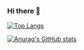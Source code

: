 ### Hi there 👋

<!-- [![Top Langs](https://github-readme-stats.vercel.app/api/top-langs/?username=mu-san16&layout=compact&theme=onedark
)](https://github.com/anuraghazra/github-readme-stats) -->

[![Top Langs](https://github-readme-stats.vercel.app/api/top-langs/?username=mu-san16&layout=compact&theme=customTheme)](https://github.com/anuraghazra/github-readme-stats)


[![Anurag's GitHub stats](https://github-readme-stats.vercel.app/api?username=mu-san16
)](https://github.com/anuraghazra/github-readme-stats)

<!--
**mu-san16/mu-san16** is a ✨ _special_ ✨ repository because its `README.md` (this file) appears on your GitHub profile.

Here are some ideas to get you started:

- 🔭 I’m currently working on ...
- 🌱 I’m currently learning ...
- 👯 I’m looking to collaborate on ...
- 🤔 I’m looking for help with ...
- 💬 Ask me about ...
- 📫 How to reach me: ...
- 😄 Pronouns: ...
- ⚡ Fun fact: ...
-->
